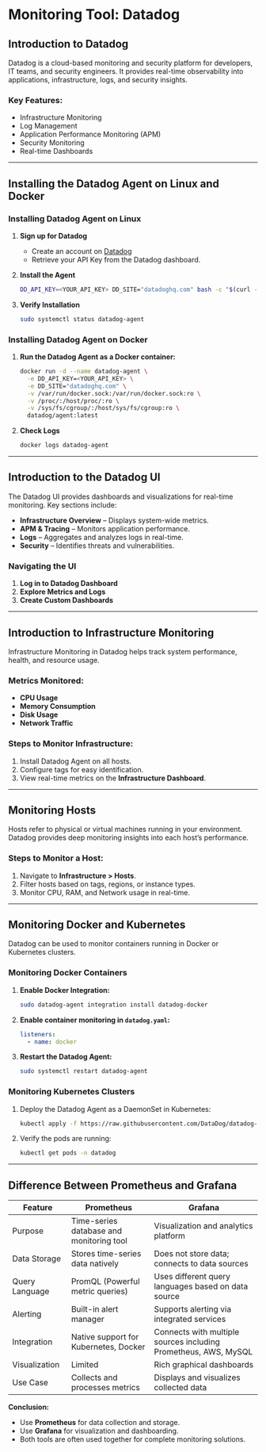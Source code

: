 # Monitoring Tool: Datadog

## Introduction to Datadog
Datadog is a cloud-based monitoring and security platform for developers, IT teams, and security engineers. It provides real-time observability into applications, infrastructure, logs, and security insights.

### Key Features:
- Infrastructure Monitoring
- Log Management
- Application Performance Monitoring (APM)
- Security Monitoring
- Real-time Dashboards

---

## Installing the Datadog Agent on Linux and Docker

### Installing Datadog Agent on Linux
1. **Sign up for Datadog**
   - Create an account on [Datadog](https://www.datadoghq.com/)
   - Retrieve your API Key from the Datadog dashboard.

2. **Install the Agent**
   ```bash
   DD_API_KEY=<YOUR_API_KEY> DD_SITE="datadoghq.com" bash -c "$(curl -L https://s3.amazonaws.com/dd-agent/scripts/install_script.sh)"
   ```

3. **Verify Installation**
   ```bash
   sudo systemctl status datadog-agent
   ```

### Installing Datadog Agent on Docker
1. **Run the Datadog Agent as a Docker container:**
   ```bash
   docker run -d --name datadog-agent \
     -e DD_API_KEY=<YOUR_API_KEY> \
     -e DD_SITE="datadoghq.com" \
     -v /var/run/docker.sock:/var/run/docker.sock:ro \
     -v /proc/:/host/proc/:ro \
     -v /sys/fs/cgroup/:/host/sys/fs/cgroup:ro \
     datadog/agent:latest
   ```

2. **Check Logs**
   ```bash
   docker logs datadog-agent
   ```

---

## Introduction to the Datadog UI
The Datadog UI provides dashboards and visualizations for real-time monitoring. Key sections include:
- **Infrastructure Overview** – Displays system-wide metrics.
- **APM & Tracing** – Monitors application performance.
- **Logs** – Aggregates and analyzes logs in real-time.
- **Security** – Identifies threats and vulnerabilities.

### Navigating the UI
1. **Log in to Datadog Dashboard**
2. **Explore Metrics and Logs**
3. **Create Custom Dashboards**

---

## Introduction to Infrastructure Monitoring
Infrastructure Monitoring in Datadog helps track system performance, health, and resource usage.

### Metrics Monitored:
- **CPU Usage**
- **Memory Consumption**
- **Disk Usage**
- **Network Traffic**

### Steps to Monitor Infrastructure:
1. Install Datadog Agent on all hosts.
2. Configure tags for easy identification.
3. View real-time metrics on the **Infrastructure Dashboard**.

---

## Monitoring Hosts
Hosts refer to physical or virtual machines running in your environment. Datadog provides deep monitoring insights into each host’s performance.

### Steps to Monitor a Host:
1. Navigate to **Infrastructure > Hosts**.
2. Filter hosts based on tags, regions, or instance types.
3. Monitor CPU, RAM, and Network usage in real-time.

---

## Monitoring Docker and Kubernetes
Datadog can be used to monitor containers running in Docker or Kubernetes clusters.

### Monitoring Docker Containers
1. **Enable Docker Integration:**
   ```bash
   sudo datadog-agent integration install datadog-docker
   ```
2. **Enable container monitoring in `datadog.yaml`:**
   ```yaml
   listeners:
     - name: docker
   ```
3. **Restart the Datadog Agent:**
   ```bash
   sudo systemctl restart datadog-agent
   ```

### Monitoring Kubernetes Clusters
1. Deploy the Datadog Agent as a DaemonSet in Kubernetes:
   ```bash
   kubectl apply -f https://raw.githubusercontent.com/DataDog/datadog-agent/master/Dockerfiles/manifests/kubernetes/daemonset.yaml
   ```
2. Verify the pods are running:
   ```bash
   kubectl get pods -n datadog
   ```

---
## Difference Between Prometheus and Grafana

| Feature         | Prometheus        | Grafana            |
|----------------|------------------|--------------------|
| Purpose       | Time-series database and monitoring tool | Visualization and analytics platform |
| Data Storage  | Stores time-series data natively | Does not store data; connects to data sources |
| Query Language | PromQL (Powerful metric queries) | Uses different query languages based on data source |
| Alerting      | Built-in alert manager | Supports alerting via integrated services |
| Integration   | Native support for Kubernetes, Docker | Connects with multiple sources including Prometheus, AWS, MySQL |
| Visualization | Limited | Rich graphical dashboards |
| Use Case      | Collects and processes metrics | Displays and visualizes collected data |

**Conclusion:**
- Use **Prometheus** for data collection and storage.
- Use **Grafana** for visualization and dashboarding.
- Both tools are often used together for complete monitoring solutions.

